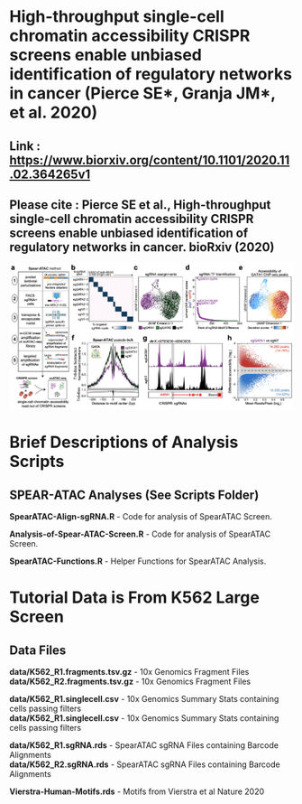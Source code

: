 # High-throughput single-cell chromatin accessibility CRISPR screens enable unbiased identification of regulatory networks in cancer (Pierce SE*, Granja JM*, et al. 2020)

## **Link** : https://www.biorxiv.org/content/10.1101/2020.11.02.364265v1

## Please cite : Pierce SE et al., High-throughput single-cell chromatin accessibility CRISPR screens enable unbiased identification of regulatory networks in cancer. bioRxiv (2020) <br/>

![](Images/Figure1.png)

# Brief Descriptions of Analysis Scripts

## SPEAR-ATAC Analyses (See Scripts Folder)

**SpearATAC-Align-sgRNA.R** - Code for analysis of SpearATAC Screen.

**Analysis-of-Spear-ATAC-Screen.R** - Code for analysis of SpearATAC Screen.

**SpearATAC-Functions.R** - Helper Functions for SpearATAC Analysis.

# Tutorial Data is From K562 Large Screen

## Data Files

**data/K562_R1.fragments.tsv.gz** - 10x Genomics Fragment Files <br/>
**data/K562_R2.fragments.tsv.gz** - 10x Genomics Fragment Files <br/>

**data/K562_R1.singlecell.csv** - 10x Genomics Summary Stats containing cells passing filters <br/>
**data/K562_R1.singlecell.csv** - 10x Genomics Summary Stats containing cells passing filters <br/>

**data/K562_R1.sgRNA.rds** - SpearATAC sgRNA Files containing Barcode Alignments <br/>
**data/K562_R2.sgRNA.rds** - SpearATAC sgRNA Files containing Barcode Alignments <br/>

**Vierstra-Human-Motifs.rds** - Motifs from Vierstra et al Nature 2020